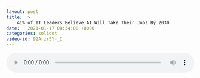 ```yaml
---
layout: post
title:  >
    41% of IT Leaders Believe AI Will Take Their Jobs By 2030
date:   2021-01-17 08:34:00 +0000
categories: solidot
video-id: 92Arzr5Y-_I
---
```


<audio src="/assets/3ff6391b2cee919e50878341510f8fdc.mp3" style="width: 100%;" controls></audio>

